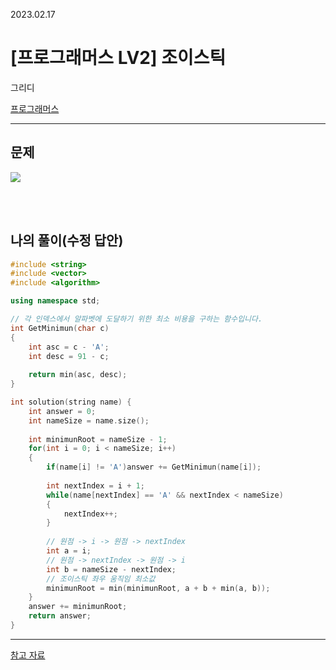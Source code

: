 2023.02.17

# __[프로그래머스 LV2] 조이스틱__

그리디

[프로그래머스](https://school.programmers.co.kr/learn/courses/30/lessons/42860?language=cpp)

---- 

## __문제__

<img src="https://user-images.githubusercontent.com/80774412/219649319-64b578fb-4c87-4567-a71d-be228280a925.PNG"></img>

<br><br>


## __나의 풀이__(수정 답안)

```c++
#include <string>
#include <vector>
#include <algorithm>

using namespace std;

// 각 인덱스에서 알파벳에 도달하기 위한 최소 비용을 구하는 함수입니다.
int GetMinimun(char c)
{
    int asc = c - 'A';
    int desc = 91 - c;
    
    return min(asc, desc);
}

int solution(string name) {
    int answer = 0;
    int nameSize = name.size();
    
    int minimunRoot = nameSize - 1;
    for(int i = 0; i < nameSize; i++)
    {
        if(name[i] != 'A')answer += GetMinimun(name[i]);
        
        int nextIndex = i + 1;
        while(name[nextIndex] == 'A' && nextIndex < nameSize)
        {
            nextIndex++;
        }
        
        // 원점 -> i -> 원점 -> nextIndex
        int a = i;
        // 원점 -> nextIndex -> 원점 -> i
        int b = nameSize - nextIndex;
        // 조이스틱 좌우 움직임 최소값
        minimunRoot = min(minimunRoot, a + b + min(a, b));
    }
    answer += minimunRoot;
    return answer;
}
```

-----
[참고 자료](https://4z7l.github.io/2021/03/12/algorithms-prg-42860.html)